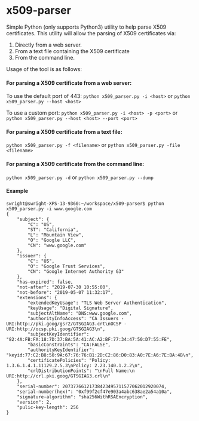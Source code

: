 # x509-parser
Simple Python (only supports Python3) utility to help parse X509 certificates. This utility will allow the parsing of X509 certificates via:
1. Directly from a web server.
2. From a text file containing the X509 certificate
3. From the command line.

Usage of the tool is as follows:

#### For parsing a X509 certificate from a web server:

To use the default port of 443:
`python x509_parser.py -i <host>` or `python x509_parser.py --host <host>`

To use a custom port:
`python x509_parser.py -i <host> -p <port>` or `python x509_parser.py --host <host> --port <port>`

#### For parsing a X509 certificate from a text file:

`python x509_parser.py -f <filename>` or `python x509_parser.py -file <filename>`

#### For parsing a X509 certificate from the command line:

`python x509_parser.py -d` or `python x509_parser.py --dump`

#### Example

~~~~
swright@swright-XPS-13-9360:~/workspace/x509-parser$ python x509_parser.py -i www.google.com
{
    "subject": {
        "C": "US",
        "ST": "California",
        "L": "Mountain View",
        "O": "Google LLC",
        "CN": "www.google.com"
    },
    "issuer": {
        "C": "US",
        "O": "Google Trust Services",
        "CN": "Google Internet Authority G3"
    },
    "has-expired": false,
    "not-after": "2019-07-30 10:55:00",
    "not-before": "2019-05-07 11:32:17",
    "extensions": {
        "extendedKeyUsage": "TLS Web Server Authentication",
        "keyUsage": "Digital Signature",
        "subjectAltName": "DNS:www.google.com",
        "authorityInfoAccess": "CA Issuers - URI:http://pki.goog/gsr2/GTSGIAG3.crt\nOCSP - URI:http://ocsp.pki.goog/GTSGIAG3\n",
        "subjectKeyIdentifier": "82:4A:FB:FA:18:7D:37:BA:5A:41:AC:A2:BF:77:34:47:50:D7:55:FE",
        "basicConstraints": "CA:FALSE",
        "authorityKeyIdentifier": "keyid:77:C2:B8:50:9A:67:76:76:B1:2D:C2:86:D0:83:A0:7E:A6:7E:BA:4B\n",
        "certificatePolicies": "Policy: 1.3.6.1.4.1.11129.2.5.3\nPolicy: 2.23.140.1.2.2\n",
        "crlDistributionPoints": "\nFull Name:\n  URI:http://crl.pki.goog/GTSGIAG3.crl\n"
    },
    "serial-number": 20737766121738423495711577062012920074,
    "serial-number(hex)": "0xf99f2cf47e903a4abc638ae2a54a10a",
    "signature-algorithm": "sha256WithRSAEncryption",
    "version": 2,
    "pulic-key-length": 256
}
~~~~
